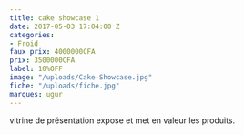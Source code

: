 ```yaml
---
title: cake showcase 1
date: 2017-05-03 17:04:00 Z
categories:
- Froid
faux prix: 4000000CFA
prix: 3500000CFA
label: 10%OFF
image: "/uploads/Cake-Showcase.jpg"
fiche: "/uploads/fiche.jpg"
marques: ugur
---
```


vitrine de présentation expose et met en valeur les produits.